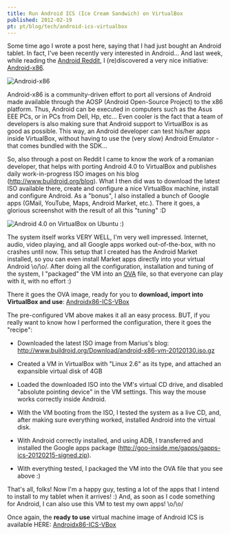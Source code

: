 ```yaml
---
title: Run Android ICS (Ice Cream Sandwich) on VirtualBox
published: 2012-02-19
pt: pt/blog/tech/android-ics-virtualbox
---
```


Some time ago I wrote a post here, saying that I had just bought an Android tablet.
In fact, I've been recently very interested in Android...
And last week, while reading the [Android Reddit][1], I (re)discovered a very nice initiative:
[Android-x86][2].

![Android-x86](/files/imgs/2012-02_Android-x86.png)

Android-x86 is a community-driven effort to port all versions of Android made available through the AOSP (Android Open-Source Project) to the x86 platform.
Thus, Android can be executed in computers such as the Asus EEE PCs, or in PCs from Dell, Hp, etc...
Even cooler is the fact that a team of developers is also making sure that Android support to VirtualBox is as good as possible.
This way, an Android developer can test his/her apps inside VirtualBox,
without having to use the (very slow) Android Emulator - that comes bundled with the SDK...

So, also through a post on Reddit I came to know the work of a romanian developer,
that helps with porting Android 4.0 to VirtualBox and publishes daily work-in-progress ISO images on his blog (<http://www.buildroid.org/blog>).
What I then did was to download the latest ISO available there, create and configure a nice VirtualBox machine, install and configure Android.
As a "bonus", I also installed a bunch of Google apps (GMail, YouTube, Maps, Android Market, etc.).
There it goes, a glorious screenshot with the result of all this "tuning" :D

<!--more-->

![Android 4.0 on VirtualBox on Ubuntu :)](/files/imgs/2012-02_android-x86-ss.png)

The system itself works VERY WELL, I'm very well impressed.
Internet, audio, video playing, and all Google apps worked out-of-the-box, with no crashes until now.
This setup that I created has the Android Market installed,
so you can even install Market apps directly into your virtual Android \o/\o/.
After doing all the configuration, installation and tuning of the system,
I "packaged" the VM into an [OVA][3] file, so that everyone can play with it, with no effort :)

There it goes the OVA image, ready for you to **download, import into VirtualBox and use**: [Androidx86-ICS-VBox][4]

The pre-configured VM above makes it all an easy process.
BUT, if you really want to know how I performed the configuration, there it goes the "recipe":

  * Downloaded the latest ISO image from Marius's blog:  <http://www.buildroid.org/Download/android-x86-vm-20120130.iso.gz>

  * Created a VM in VirtualBox with "Linux 2.6" as its type, and attached an expansible virtual disk of 4GB

  * Loaded the downloaded ISO into the VM's virtual CD drive, and disabled "absolute pointing device" in the VM settings.
    This way the mouse works correctly inside Android.

  * With the VM booting from the ISO, I tested the system as a live CD, and, after making sure everything worked,
    installed Android into the virtual disk.

  * With Android correctly installed, and using ADB,
    I transferred and installed the Google apps package (<http://goo-inside.me/gapps/gapps-ics-20120215-signed.zip>).

  * With everything tested, I packaged the VM into the OVA file that you see above :)

That's all, folks!
Now I'm a happy guy, testing a lot of the apps that I intend to install to my tablet when it arrives! :)
And, as soon as I code something for Android, I can also use this VM to test my own apps! \o/\o/

Once again, the **ready to use** virtual machine image of Android ICS is available HERE: [Androidx86-ICS-VBox][4]

[1]: <http://www.reddit.com/r/Android>
[2]: <http://www.android-x86.org>
[3]: <http://en.wikipedia.org/wiki/Open_Virtualization_Format>
[4]: <https://mega.co.nz/#!bVN0GKRD!GSBzVlcjpu4GFZJYA5WpmzKf6-N_jkJzA8TsiS2pfvA>

